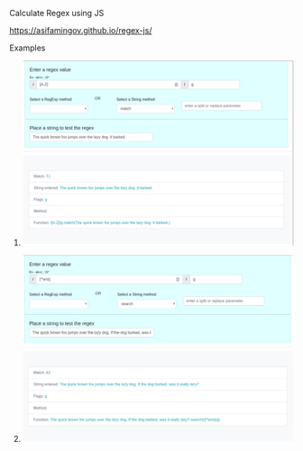 Calculate Regex using JS

<https://asifamingov.github.io/regex-js/>

Examples

1. ![](.README_images/1556b7e5.png)

2. ![](.README_images/76fa6769.png)
